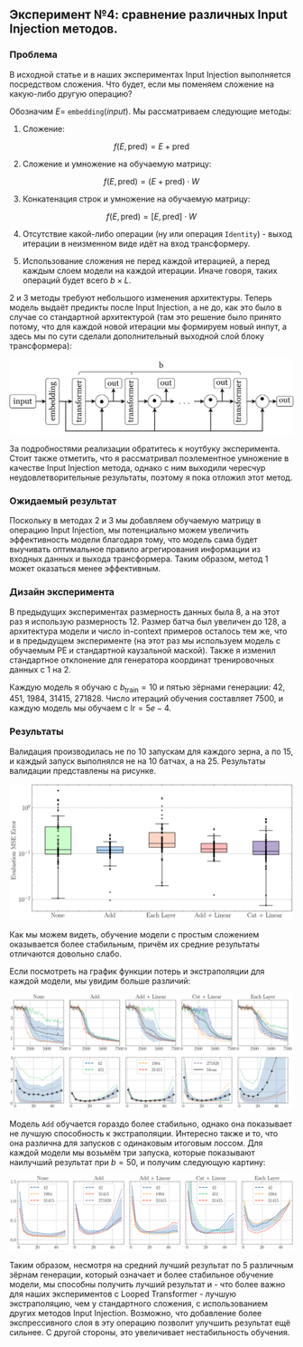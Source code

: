 ## Эксперимент №4: сравнение различных Input Injection методов.

### Проблема

В исходной статье и в наших экспериментах Input Injection выполняется посредством сложения. Что будет, если мы поменяем сложение на какую-либо другую операцию?

Обозначим $E =$ `embedding`$(input)$. Мы рассматриваем следующие методы:

1. Сложение:
```math
f(E, \text{pred}) = E + \text{pred}
```
2. Сложение и умножение на обучаемую матрицу:
```math
f(E, \text{pred}) = (E + \text{pred}) \cdot W
```
3. Конкатенация строк и умножение на обучаемую матрицу:
```math
f(E, \text{pred}) = [E, \text{pred}] \cdot W
```
4. Отсутствие какой-либо операции (ну или операция `Identity`) - выход итерации в неизменном виде идёт на вход трансформеру.

5. Использование сложения не перед каждой итерацией, а перед каждым слоем модели на каждой итерации. Иначе говоря, таких операций будет всего $b \times L$.

2 и 3 методы требуют небольшого изменения архитектуры. Теперь модель выдаёт предикты после Input Injection, а не до, как это было в случае со стандартной архитектурой (там это решение было принято потому, что для каждой новой итерации мы формируем новый инпут, а здесь мы по сути сделали дополнительный выходной слой блоку трансформера):

![Архитектура](./architecture.svg)

За подробностями реализации обратитесь к ноутбуку эксперимента. Стоит также отметить, что я рассматривал поэлементное умножение в качестве Input Injection метода, однако с ним выходили чересчур неудовлетворительные результаты, поэтому я пока отложил этот метод.

### Ожидаемый результат

Поскольку в методах 2 и 3 мы добавляем обучаемую матрицу в операцию Input Injection, мы потенциально можем увеличить эффективность модели благодаря тому, что модель сама будет выучивать оптимальное правило агрегирования информации из входных данных и выхода трансформера. Таким образом, метод 1 может оказаться менее эффективным.

### Дизайн эксперимента

В предыдущих экспериментах размерность данных была $8$, а на этот раз я использую размерность $12$. Размер батча был увеличен до $128$, а архитектура модели и число in-context примеров осталось тем же, что и в предыдущем эксперименте (на этот раз мы используем модель с обучаемым PE и стандартной каузальной маской). Также я изменил стандартное отклонение для генератора координат тренировочных данных с $1$ на $2$.

Каждую модель я обучаю с $b_{\text{train}} = 10$ и пятью зёрнами генерации: $42$, $451$, $1984$, $31415$, $271828$. Число итераций обучения составляет $7500$, и каждую модель мы обучаем с $\text{lr} = 5e-4$.

### Результаты

Валидация производилась не по 10 запускам для каждого зерна, а по 15, и каждый запуск выполнялся не на 10 батчах, а на 25. Результаты валидации представлены на рисунке.

![](./performance%201.svg)

Как мы можем видеть, обучение модели с простым сложением оказывается более стабильным, причём их средние результаты отличаются довольно слабо.

Если посмотреть на график функции потерь и экстраполяции для каждой модели, мы увидим больше различий:

![](./comparison.svg)

Модель `Add` обучается гораздо более стабильно, однако она показывает не лучшую способность к экстраполяции. Интересно также и то, что она различна для запусков с одинаковым итоговым лоссом. Для каждой модели мы возьмём три запуска, которые показывают наилучший результат при $b = 50$, и получим следующую картину:

![](./comparison%202.svg)

Таким образом, несмотря на средний лучший результат по 5 различным зёрнам генерации, который означает и более стабильное обучение модели, мы способны получить лучший результат и - что более важно для наших экспериментов с Looped Transformer - лучшую экстраполяцию, чем у стандартного сложения, с использованием других методов Input Injection. Возможно, что добавление более экспрессивного слоя в эту операцию позволит улучшить результат ещё сильнее. С другой стороны, это увеличивает нестабильность обучения.
